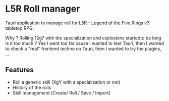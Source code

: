 # L5R Roll manager

Tauri application to manage roll for [L5R - Legend of the Five Rings](https://www.legendofthefiverings.com/) v3 tabletop RPG.

Why ? Rolling 12g7 with the specialization and explosions startedto be long
Is it too much ? Yes I went too far cause I wanted to test Tauri, then I wanted to check a "real" frontend techno on Tauri, then I wanted to try the plugins, ...

## Features

- Roll a generic skill (XgY with a specialization or not)
- History of the rolls
- Skill management (Create/ Roll / Save / Import)